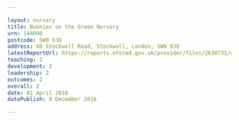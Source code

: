 ```yaml
---

layout: nursery
title: Bunnies on the Green Nursery
urn: 144090
postcode: SW9 9JQ
address: 60 Stockwell Road, Stockwell, London, SW9 9JQ
latestReportUrl: https://reports.ofsted.gov.uk/provider/files/2630731/urn/144090.pdf
teaching: 2
development: 2
leadership: 2
outcomes: 2
overall: 2
date: 01 April 2018 
datePublish: 9 December 2016

---
```

